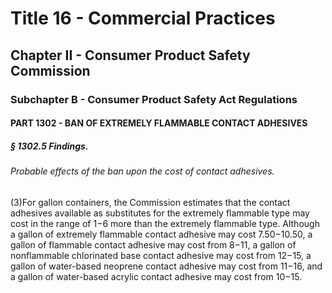 
# Title 16 - Commercial Practices
## Chapter II - Consumer Product Safety Commission
### Subchapter B - Consumer Product Safety Act Regulations
#### PART 1302 - BAN OF EXTREMELY FLAMMABLE CONTACT ADHESIVES
##### § 1302.5 Findings.
###### Probable effects of the ban upon the cost of contact adhesives.

(3)For gallon containers, the Commission estimates that the contact adhesives available as substitutes for the extremely flammable type may cost in the range of $1-$6 more than the extremely flammable type. Although a gallon of extremely flammable contact adhesive may cost $7.50-$10.50, a gallon of flammable contact adhesive may cost from $8-$11, a gallon of nonflammable chlorinated base contact adhesive may cost from $12-$15, a gallon of water-based neoprene contact adhesive may cost from $11-$16, and a gallon of water-based acrylic contact adhesive may cost from $10-$15.

